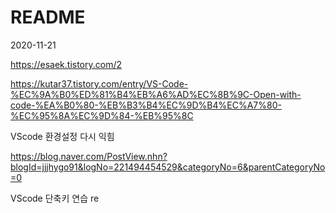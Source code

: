 # README

2020-11-21

https://esaek.tistory.com/2

https://kutar37.tistory.com/entry/VS-Code-%EC%9A%B0%ED%81%B4%EB%A6%AD%EC%8B%9C-Open-with-code-%EA%B0%80-%EB%B3%B4%EC%9D%B4%EC%A7%80-%EC%95%8A%EC%9D%84-%EB%95%8C

VScode 환경설정 다시 익힘

https://blog.naver.com/PostView.nhn?blogId=jjjhygo91&logNo=221494454529&categoryNo=6&parentCategoryNo=0

VScode 단축키 연습 re